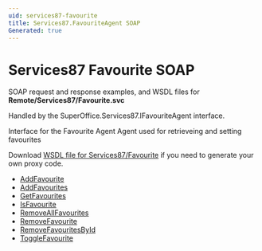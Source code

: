 ```yaml
---
uid: services87-favourite
title: Services87.FavouriteAgent SOAP
Generated: true
---
```


# Services87 Favourite SOAP

SOAP request and response examples, and WSDL files for **Remote/Services87/Favourite.svc**

Handled by the <see cref="T:SuperOffice.Services87.IFavouriteAgent">SuperOffice.Services87.IFavouriteAgent</see> interface.

Interface for the Favourite Agent
Agent used for retrieveing and setting favourites

Download [WSDL file for Services87/Favourite](../Services87-Favourite.md) if you need to generate your own proxy code.

* [AddFavourite](AddFavourite.md)
* [AddFavourites](AddFavourites.md)
* [GetFavourites](GetFavourites.md)
* [IsFavourite](IsFavourite.md)
* [RemoveAllFavourites](RemoveAllFavourites.md)
* [RemoveFavourite](RemoveFavourite.md)
* [RemoveFavouritesById](RemoveFavouritesById.md)
* [ToggleFavourite](ToggleFavourite.md)
